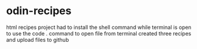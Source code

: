 # odin-recipes
html recipes project
had to install the shell command while terminal is open to use the code . command to open file from terminal
created three recipes and upload files to github